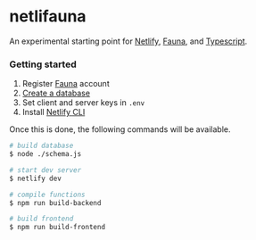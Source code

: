# netlifauna

An experimental starting point for [Netlify](https://www.netlify.com/), [Fauna](https://fauna.com/), and [Typescript](https://www.typescriptlang.org/).

### Getting started

1. Register [Fauna](https://fauna.com/) account
2. [Create a database](https://docs.fauna.com/fauna/current/start/cloud#create-db)
3. Set client and server keys in `.env`
4. Install [Netlify CLI](https://docs.netlify.com/cli/get-started/#installation)

Once this is done, the following commands will be available.

```bash
# build database
$ node ./schema.js

# start dev server
$ netlify dev

# compile functions
$ npm run build-backend

# build frontend
$ npm run build-frontend
```
